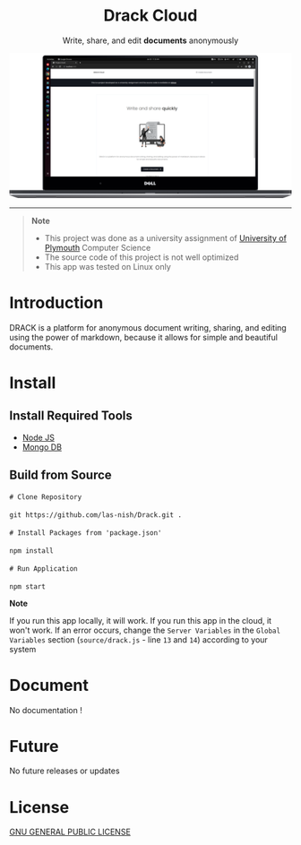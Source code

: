 <div align="center">
    <h1>Drack Cloud</h1>
    <p>Write, share, and edit <b>documents</b> anonymously</p>
</div>

![sdsd](.readme/device-screen-dell.png)

<hr>

> **Note**
>
> - This project was done as a university assignment of [University of Plymouth](https://www.plymouth.ac.uk/schools/school-of-engineering-computing-and-mathematics/computing) Computer Science
> - The source code of this project is not well optimized 
> - This app was tested on Linux only

# Introduction

DRACK is a platform for anonymous document writing, sharing, and editing using the power of markdown, because it allows for simple and beautiful documents.

# Install

## Install Required Tools

- [Node JS](https://nodejs.org/en/)
- [Mongo DB](https://www.mongodb.com)

## Build from Source

```shell
# Clone Repository

git https://github.com/las-nish/Drack.git .

# Install Packages from 'package.json'

npm install

# Run Application

npm start
```

**Note**

If you run this app locally, it will work. If you run this app in the cloud, it won't work. If an error occurs, change the `Server Variables` in the `Global Variables` section (`source/drack.js` - line `13` and `14`) according to your system

# Document

No documentation !

# Future

No future releases or updates

# License

[GNU GENERAL PUBLIC LICENSE](./LICENSE)